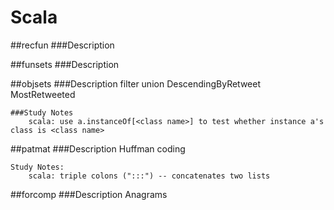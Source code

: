 # Scala

##recfun
    ###Description

##funsets
    ###Description

##objsets
    ###Description
        filter
        union
        DescendingByRetweet
            MostRetweeted

    ###Study Notes
        scala: use a.instanceOf[<class name>] to test whether instance a's class is <class name>

##patmat
    ###Description
        Huffman coding

    Study Notes:
        scala: triple colons (":::") -- concatenates two lists

##forcomp
    ###Description
        Anagrams
